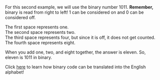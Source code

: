 For this second example, we will use the binary number 1011. 
__Remember,__ binary is read from right to left!
1 can be considered on and 0 can be considered off.  

The first space represents one.  
The second space represents two.  
The third space represents four, but since it is off, it does not get counted.  
The fourth space represents eight. 

When you add one, two, and eight together, the answer is eleven. So, eleven is 1011 in binary. 

Click [here](alphabet.md) to learn how binary code can be translated into the English alphabet!

